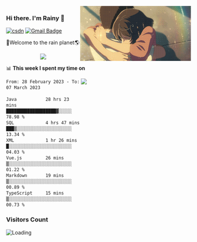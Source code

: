 <img  align='right' height="150" src="https://github.com/LikeRainDay/LikeRainDay/blob/master/pic/img_rain_1.gif?raw=true">



### Hi there. I'm Rainy :lemon:

[![csdn](https://img.shields.io/badge/-csdn-c14438?style=flat-square&logo=c&logoColor=white)](https://blog.csdn.net/qq_15807167)
[![Gmail Badge](https://img.shields.io/badge/-gmail-c14438?style=flat-square&logo=Gmail&logoColor=white&link=mailto:houshuai0816@gmail.com)](mailto:houshuai0816@gmail.com)

🚀Welcome to the rain planet🌎

<center>
<img align='center'  src="https://source.unsplash.com/random/1200x600">
</center>

📊 **This week I spent my time on**

<img align='right'   width="300" src="https://github-readme-stats.vercel.app/api?username=LikeRainDay&show_icons=true&title_color=fff&icon_color=79ff97&text_color=9f9f9f&bg_color=151515&count_private=true">

<!--START_SECTION:waka-->

```text
From: 28 February 2023 - To: 07 March 2023

Java           28 hrs 23 mins  ███████████████████▓░░░░░   78.98 %
SQL            4 hrs 47 mins   ███▒░░░░░░░░░░░░░░░░░░░░░   13.34 %
XML            1 hr 26 mins    █░░░░░░░░░░░░░░░░░░░░░░░░   04.03 %
Vue.js         26 mins         ▒░░░░░░░░░░░░░░░░░░░░░░░░   01.22 %
Markdown       19 mins         ▒░░░░░░░░░░░░░░░░░░░░░░░░   00.89 %
TypeScript     15 mins         ▒░░░░░░░░░░░░░░░░░░░░░░░░   00.73 %
```

<!--END_SECTION:waka-->

### Visitors Count
<img align="left" src = "https://profile-counter.glitch.me/LikeRainDay/count.svg" alt ="Loading">
